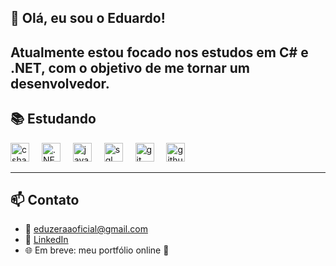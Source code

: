 ## 👋 Olá, eu sou o Eduardo!

Atualmente estou focado nos estudos em **C# e .NET**, com o objetivo de me tornar um desenvolvedor.
----------

## 📚 Estudando

<div align="left">
  <img src="https://skillicons.dev/icons?i=cs" height="30" alt="csharp" />
  <img width="12" />
  <img src="https://cdn.simpleicons.org/dotnet/512BD4" height="30" alt=".NET" />
  <img width="12" />
  <img src="https://skillicons.dev/icons?i=java" height="30" alt="java" />
  <img width="12" />
  <img src="https://skillicons.dev/icons?i=sql" height="30" alt="sql" />
  <img width="12" />
  <img src="https://skillicons.dev/icons?i=git" height="30" alt="git" />
  <img width="12" />
  <img src="https://skillicons.dev/icons?i=github" height="30" alt="github" />
</div>

---

## 📫 Contato

- 📧 eduzeraaoficial@gmail.com
- 💼 [LinkedIn](https://www.linkedin.com/in/eduardo-corr%C3%AAa-01a462266/)
- 🌐 Em breve: meu portfólio online 🚧

 
